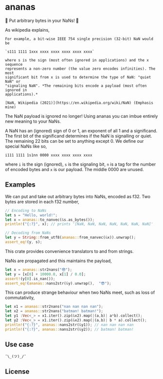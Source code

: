 # ananas 

🍍 Put arbitrary bytes in your NaNs! 🍍

As wikipedia explains,

    For example, a bit-wise IEEE 754 single precision (32-bit) NaN would be
	
    `s111 1111 1xxx xxxx xxxx xxxx xxxx xxxx`

	where s is the sign (most often ignored in applications) and the x sequence
	represents a non-zero number (the value zero encodes infinities). The most
	significant bit from x is used to determine the type of NaN: "quiet NaN" or
	"signaling NaN". *The remaining bits encode a payload (most often ignored in
	applications).*

	[NaN, Wikipedia (2021)](https://en.wikipedia.org/wiki/NaN) (Emphasis mine)

The NaN payload is ignored no longer! Using ananas you can imbue entirely new
meaning to your NaNs.

A NaN has an (ignored) sign of 0 or 1, an exponent of all 1 and a significand.
The first bit of the significand determines if the NaN is signalling or quiet.
The remaining 22 bits can be set to anything except 0. We define our special
NaNs like so,

```text
i111 1111 1s1nn 0000 xxxx xxxx xxxx xxxx
```

where `i` is the sign (ignored), `s` is the signaling bit, `n` is a tag for the
number of encoded bytes and `x` is our payload. The middle 0000 are unused.

## Examples

We can put and take out arbitrary bytes into NaNs, encoded as f32. Two bytes are
stored in each f32 number,
 ```rust
// Encoding to NaNs
let s = "Hello, world!";
let x = ananas::to_nanvec(&s.as_bytes());
println!("{:?}", x); // prints '[NaN, NaN, NaN, NaN, NaN, NaN, NaN]'

// Decoding from NaNs
let y = String::from_utf8(ananas::from_nanvec(&x)).unwrap();
assert_eq!(y, s);
```
This crate provides convenience translators to and from strings. 

NaNs are propagated and this maintains the payload,
```rust
let x = ananas::str2nans("😎");
let y = [x[0] + 10000.0, x[1] / 0.0];
assert!(y[0].is_nan());
assert_eq!(ananas::nans2str(&y).unwrap(),  "😎");
```

This can produce strange behaviour when two NaNs meet, such as loss of
commutativity,
```rust
let x1 = ananas::str2nans("nan nan nan nan");
let x2 = ananas::str2nans("batman! batman!");
let y1 :Vec<_> = x1.iter().zip(&x2).map(|(a,b)| a*b).collect();
let y2 :Vec<_> = x1.iter().zip(&x2).map(|(a,b)| b * a).collect();
println!("{:?}", ananas::nans2str(&y1)); // nan nan nan nan
println!("{:?}", ananas::nans2str(&y2)); // batman! batman!
```

## Use case

`¯\_(ツ)_/¯`


## License



